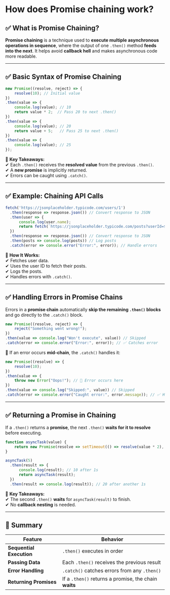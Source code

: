 # How does Promise chaining work?

## **✅ What is Promise Chaining?**
**Promise chaining** is a technique used to **execute multiple asynchronous operations in sequence**, where the output of one `.then()` method **feeds into the next**. It helps avoid **callback hell** and makes asynchronous code more readable.

---

## **✅ Basic Syntax of Promise Chaining**
```javascript
new Promise((resolve, reject) => {
    resolve(10); // Initial value
})
.then(value => {
    console.log(value); // 10
    return value * 2;  // Pass 20 to next .then()
})
.then(value => {
    console.log(value); // 20
    return value + 5;   // Pass 25 to next .then()
})
.then(value => {
    console.log(value); // 25
});
```
📌 **Key Takeaways:**  
✔ Each `.then()` receives the **resolved value** from the previous `.then()`.  
✔ A **new promise** is implicitly returned.  
✔ Errors can be caught using `.catch()`.  

---

## **✅ Example: Chaining API Calls**
```javascript
fetch('https://jsonplaceholder.typicode.com/users/1')
  .then(response => response.json()) // Convert response to JSON
  .then(user => {
      console.log(user.name); 
      return fetch(`https://jsonplaceholder.typicode.com/posts?userId=${user.id}`);
  })
  .then(response => response.json()) // Convert response to JSON
  .then(posts => console.log(posts)) // Log posts
  .catch(error => console.error("Error:", error)); // Handle errors
```
📌 **How It Works:**  
✔ Fetches user data.  
✔ Uses the user ID to fetch their posts.  
✔ Logs the posts.  
✔ Handles errors with `.catch()`.  

---

## **✅ Handling Errors in Promise Chains**
Errors in a **promise chain** automatically **skip the remaining `.then()` blocks** and go directly to the `.catch()` block.

```javascript
new Promise((resolve, reject) => {
    reject("Something went wrong!");
})
.then(value => console.log("Won't execute", value)) // Skipped
.catch(error => console.error("Error:", error)); // ✅ Catches error
```

🔹 If an error occurs **mid-chain**, the `.catch()` handles it:
```javascript
new Promise((resolve) => {
    resolve(10);
})
.then(value => {
    throw new Error("Oops!"); // 🚨 Error occurs here
})
.then(value => console.log("Skipped:", value)) // Skipped
.catch(error => console.error("Caught error:", error.message)); // ✅ Handles error
```

---

## **✅ Returning a Promise in Chaining**
If a `.then()` returns a **promise**, the next `.then()` **waits for it to resolve** before executing.

```javascript
function asyncTask(value) {
    return new Promise(resolve => setTimeout(() => resolve(value * 2), 1000));
}

asyncTask(5)
  .then(result => {
      console.log(result); // 10 after 1s
      return asyncTask(result);
  })
  .then(result => console.log(result)); // 20 after another 1s
```
📌 **Key Takeaways:**  
✔ The second `.then()` **waits** for `asyncTask(result)` to finish.  
✔ No **callback nesting** is needed.  

---

## **🚀 Summary**
| **Feature** | **Behavior** |
|------------|-------------|
| **Sequential Execution** | `.then()` executes in order |
| **Passing Data** | Each `.then()` receives the previous result |
| **Error Handling** | `.catch()` catches errors from any `.then()` |
| **Returning Promises** | If a `.then()` returns a promise, the chain **waits** |
